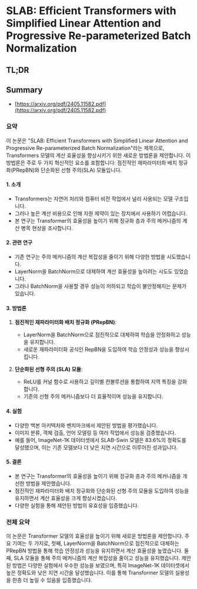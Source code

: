 # SLAB: Efficient Transformers with Simplified Linear Attention and Progressive Re-parameterized Batch Normalization
## TL;DR
## Summary
- [https://arxiv.org/pdf/2405.11582.pdf](https://arxiv.org/pdf/2405.11582.pdf)

### 요약

이 논문은 "SLAB: Efficient Transformers with Simplified Linear Attention and Progressive Re-parameterized Batch Normalization"라는 제목으로, Transformers 모델의 계산 효율성을 향상시키기 위한 새로운 방법론을 제안합니다. 이 방법론은 주로 두 가지 혁신적인 요소를 포함합니다: 점진적인 재파라미터화 배치 정규화(PRepBN)와 단순화된 선형 주의(SLA) 모듈입니다.

#### 1. 소개
- Transformers는 자연어 처리와 컴퓨터 비전 작업에서 널리 사용되는 모델 구조입니다.
- 그러나 높은 계산 비용으로 인해 자원 제약이 있는 장치에서 사용하기 어렵습니다.
- 본 연구는 Transformer의 효율성을 높이기 위해 정규화 층과 주의 메커니즘의 계산 병목 현상을 조사합니다.

#### 2. 관련 연구
- 기존 연구는 주의 메커니즘의 계산 복잡성을 줄이기 위해 다양한 방법을 시도했습니다.
- LayerNorm을 BatchNorm으로 대체하여 계산 효율성을 높이려는 시도도 있었습니다.
- 그러나 BatchNorm을 사용할 경우 성능이 저하되고 학습이 불안정해지는 문제가 있습니다.

#### 3. 방법론
1. **점진적인 재파라미터화 배치 정규화 (PRepBN)**:
   - LayerNorm을 BatchNorm으로 점진적으로 대체하여 학습을 안정화하고 성능을 유지합니다.
   - 새로운 재파라미터화 공식인 RepBN을 도입하여 학습 안정성과 성능을 향상시킵니다.

2. **단순화된 선형 주의 (SLA) 모듈**:
   - ReLU를 커널 함수로 사용하고 깊이별 컨볼루션을 통합하여 지역 특징을 강화합니다.
   - 기존의 선형 주의 메커니즘보다 더 효율적이며 성능을 유지합니다.

#### 4. 실험
- 다양한 백본 아키텍처와 벤치마크에서 제안된 방법을 평가했습니다.
- 이미지 분류, 객체 검출, 언어 모델링 등 여러 작업에서 성능을 검증했습니다.
- 예를 들어, ImageNet-1K 데이터셋에서 SLAB-Swin 모델은 83.6%의 정확도를 달성했으며, 이는 기존 모델보다 더 낮은 지연 시간으로 이루어진 성과입니다.

#### 5. 결론
- 본 연구는 Transformer의 효율성을 높이기 위해 정규화 층과 주의 메커니즘을 개선한 방법을 제안했습니다.
- 점진적인 재파라미터화 배치 정규화와 단순화된 선형 주의 모듈을 도입하여 성능을 유지하면서 계산 효율성을 크게 향상시켰습니다.
- 다양한 실험을 통해 제안된 방법의 유효성을 입증했습니다.

### 전체 요약
이 논문은 Transformer 모델의 효율성을 높이기 위해 새로운 방법론을 제안합니다. 주요 기여는 두 가지로, 첫째, LayerNorm을 BatchNorm으로 점진적으로 대체하는 PRepBN 방법을 통해 학습 안정성과 성능을 유지하면서 계산 효율성을 높였습니다. 둘째, SLA 모듈을 통해 주의 메커니즘의 계산 복잡성을 줄이고 성능을 유지했습니다. 제안된 방법은 다양한 실험에서 우수한 성능을 보였으며, 특히 ImageNet-1K 데이터셋에서 높은 정확도와 낮은 지연 시간을 달성했습니다. 이를 통해 Transformer 모델의 실용성을 한층 더 높일 수 있음을 입증했습니다.